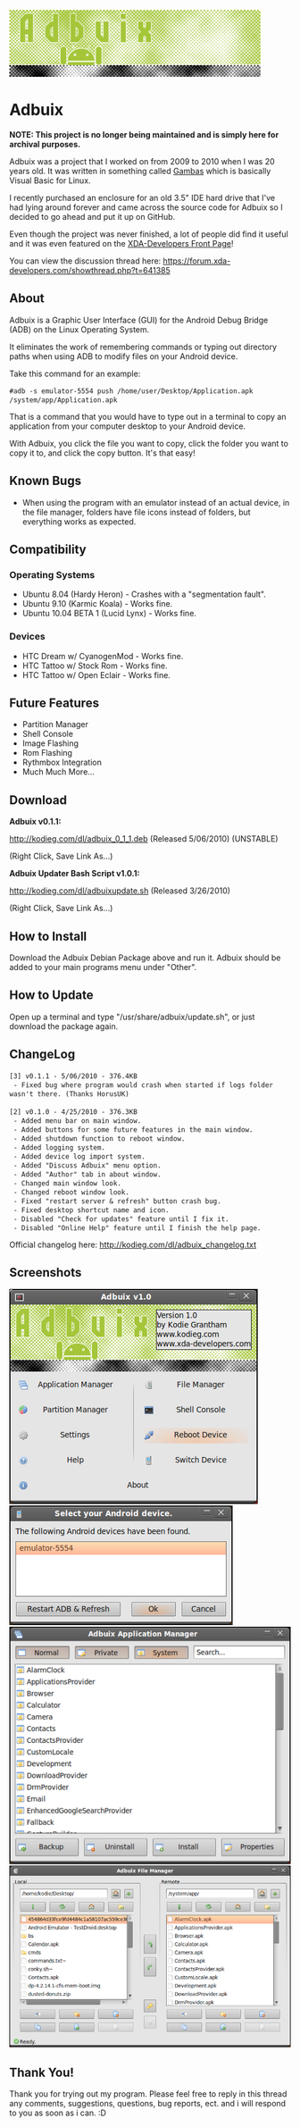 ![](/Adbuix/logo1.jpg?raw=true)
# Adbuix

**NOTE: This project is no longer being maintained and is simply here for archival purposes.**

Adbuix was a project that I worked on from 2009 to 2010 when I was 20 years old. It was written in something called [Gambas](http://gambas.sourceforge.net) which is basically Visual Basic for Linux.

I recently purchased an enclosure for an old 3.5" IDE hard drive that I've had lying around forever and came across the source code for Adbuix so I decided to go ahead and put it up on GitHub.

Even though the project was never finished, a lot of people did find it useful and it was even featured on the [XDA-Developers Front Page](https://www.xda-developers.com/adbuix-v0-0-1-a-gui-for-adb-on-linux/)!

You can view the discussion thread here: https://forum.xda-developers.com/showthread.php?t=641385

## About
Adbuix is a Graphic User Interface (GUI) for the Android Debug Bridge (ADB) on the Linux Operating System.

It eliminates the work of remembering commands or typing out directory paths when using ADB to modify files on your Android device.

Take this command for an example:
```
#adb -s emulator-5554 push /home/user/Desktop/Application.apk /system/app/Application.apk
```

That is a command that you would have to type out in a terminal to copy an application from your computer desktop to your Android device.

With Adbuix, you click the file you want to copy, click the folder you want to copy it to, and click the copy button. It's that easy!

## Known Bugs
* When using the program with an emulator instead of an actual device, in the file manager, folders have file icons instead of folders, but everything works as expected.

## Compatibility

### Operating Systems
* Ubuntu 8.04 (Hardy Heron) - Crashes with a "segmentation fault".
* Ubuntu 9.10 (Karmic Koala) - Works fine.
* Ubuntu 10.04 BETA 1 (Lucid Lynx) - Works fine.

### Devices
* HTC Dream w/ CyanogenMod - Works fine.
* HTC Tattoo w/ Stock Rom - Works fine.
* HTC Tattoo w/ Open Eclair - Works fine.

## Future Features
* Partition Manager
* Shell Console
* Image Flashing
* Rom Flashing
* Rythmbox Integration
* Much Much More...

## Download
**Adbuix v0.1.1:**

http://kodieg.com/dl/adbuix_0_1_1.deb (Released 5/06/2010) (UNSTABLE)

(Right Click, Save Link As...)


**Adbuix Updater Bash Script v1.0.1:**

http://kodieg.com/dl/adbuixupdate.sh (Released 3/26/2010)

(Right Click, Save Link As...)

## How to Install
Download the Adbuix Debian Package above and run it. Adbuix should be added to your main programs menu under "Other".

## How to Update
Open up a terminal and type "/usr/share/adbuix/update.sh", or just download the package again.

## ChangeLog
```
[3] v0.1.1 - 5/06/2010 - 376.4KB
 - Fixed bug where program would crash when started if logs folder wasn't there. (Thanks HorusUK)

[2] v0.1.0 - 4/25/2010 - 376.3KB
 - Added menu bar on main window.
 - Added buttons for some future features in the main window.
 - Added shutdown function to reboot window.
 - Added logging system.
 - Added device log import system.
 - Added "Discuss Adbuix" menu option.
 - Added "Author" tab in about window.
 - Changed main window look.
 - Changed reboot window look.
 - Fixed "restart server & refresh" button crash bug.
 - Fixed desktop shortcut name and icon.
 - Disabled "Check for updates" feature until I fix it.
 - Disabled "Online Help" feature until I finish the help page.
```
Official changelog here: http://kodieg.com/dl/adbuix_changelog.txt

## Screenshots
![Main Screen](/assets/adbuix_main.png?raw=true "Main Screen")
![Devices Screen](/assets/adbuix_devices.png?raw=true "Devices Screen")
![App Manager](/assets/adbuix_appmanager.png?raw=true "App Manager")
![File Manager](/assets/adbuix_filemanager.png?raw=true "File Manager")

## Thank You!
Thank you for trying out my program. Please feel free to reply in this thread any comments, suggestions, questions, bug reports, ect. and i will respond to you as soon as i can. :D
